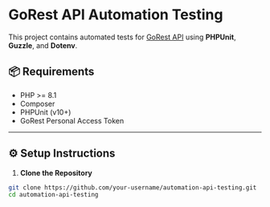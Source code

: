 # GoRest API Automation Testing

This project contains automated tests for [GoRest API](https://gorest.co.in/) using **PHPUnit**, **Guzzle**, and **Dotenv**.

## 📦 Requirements

- PHP >= 8.1
- Composer
- PHPUnit (v10+)
- GoRest Personal Access Token

---

## ⚙️ Setup Instructions

1. **Clone the Repository**

```bash
git clone https://github.com/your-username/automation-api-testing.git
cd automation-api-testing
